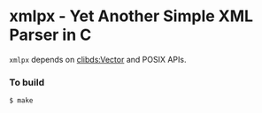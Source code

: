 # xmlpx - Yet Another Simple XML Parser in C

`xmlpx` depends on [clibds:Vector](https://github.com/Arka-Mondal/clibds/tree/main/Vector) and POSIX APIs.

### To build
```Bash
$ make
```
